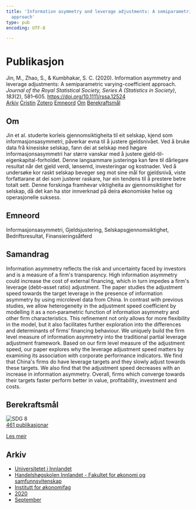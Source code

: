 ```yaml
---
title: 'Information asymmetry and leverage adjustments: A semiparametric varying-coefficient
  approach'
type: pub
encoding: UTF-8

---
```

<h1>Publikasjon</h1>
<article id="csl-bib-container-DVWQKDMH" class="csl-bib-container">
  <div class="csl-bib-body"> <div class="csl-entry">Jin, M., Zhao, S., &#38; Kumbhakar, S. C. (2020). Information asymmetry and leverage adjustments: A semiparametric varying-coefficient approach. <i>Journal of the Royal Statistical Society, Series A (Statistics in Society)</i>, <i>183</i>(2), 581–605. <a href="https://doi.org/10.1111/rssa.12524">https://doi.org/10.1111/rssa.12524</a></div> </div>
  <div class="csl-bib-buttons">
    <a href="#taxonomy-article-DVWQKDMH" alt="archive" class="csl-bib-button">Arkiv</a>
    <a href="https://app.cristin.no/results/show.jsf?id=1828842" alt="Cristin" class="csl-bib-button">Cristin</a>
    <a href="http://zotero.org/groups/5881554/items/DVWQKDMH" alt="Zotero" class="csl-bib-button">Zotero</a>
    <a href="#keywords-article-DVWQKDMH" alt="keywords" class="csl-bib-button">Emneord</a>
    <a href="#about-article-DVWQKDMH" alt="about_pub" class="csl-bib-button">Om</a>
    <a href="#sdg-article-DVWQKDMH" alt="sdg" class="csl-bib-button">Berekraftsmål</a>
  </div>
  <div id="csl-bib-meta-container-DVWQKDMH"></div>
</article>
<div id="csl-bib-meta-DVWQKDMH" class="csl-bib-meta">
  <article id="about-article-DVWQKDMH" class="about_pub-article">
    <h1>Om</h1>
    Jin et al. studerte korleis gjennomsiktigheita til eit selskap, kjend som informasjonsasymmetri, påverkar evna til å justere gjeldsnivået. Ved å bruke data frå kinesiske selskap, fann dei at selskap med høgare informasjonsasymmetri har større vanskar med å justere gjeld-til-eigenkapital-forholdet. Denne langsammare justeringa kan føre til dårlegare resultat når det gjeld verdi, lønsemd, investeringar og kostnader. Ved å undersøke kor raskt selskap beveger seg mot sine mål for gjeldsnivå, viste forfattarane at dei som justerer raskare, har ein tendens til å prestere betre totalt sett. Denne forskinga framhevar viktigheita av gjennomsiktighet for selskap, då det kan ha stor innverknad på deira økonomiske helse og operasjonelle suksess.
  </article>
  <article id="keywords-article-DVWQKDMH" class="keywords-article">
    <h1>Emneord</h1>
    Informasjonsasymmetri, Gjeldsjustering, Selskapsgjennomsiktighet, Bedriftsresultat, Finansieringsåtferd
  </article>
  <article id="abstract-article-DVWQKDMH" class="abstract-article">
    <h1>Samandrag</h1>
    Information asymmetry reflects the risk and uncertainty faced by investors and is a measure of a firm's transparency. High information asymmetry could increase the cost of external financing, which in turn impedes a firm's leverage (debt–asset ratio) adjustment. The paper studies the adjustment speed towards the target leverage in the presence of information asymmetry by using microlevel data from China. In contrast with previous studies, we allow heterogeneity in the adjustment speed coefficient by modelling it as a non‐parametric function of information asymmetry and other firm characteristics. This refinement not only allows for more flexibility in the model, but it also facilitates further exploration into the differences and determinants of firms’ financing behaviour. We uniquely build the firm level measure of information asymmetry into the traditional partial leverage adjustment framework. Based on our firm level measure of the adjustment speed, our paper explores why the leverage adjustment speed matters by examining its association with corporate performance indicators. We find that China's firms do have leverage targets and they slowly adjust towards these targets. We also find that the adjustment speed decreases with an increase in information asymmetry. Overall, firms which converge towards their targets faster perform better in value, profitability, investment and costs.
  </article>
  <article id="sdg-article-DVWQKDMH" class="sdg-article">
    <h1>Berekraftsmål</h1>
    <div class="sdg-container"><div id="sdg8" class="sdg">
        <img src="{{< params subfolder >}}images/sdg/sdg08_nn.png" class="image" alt="SDG 8">
        <div class="sdg-overlay">
          <a href="/nn/archive/?key=?sdg=8#archive" class="sdg-publication-count"><span>461</span> publikasjonar</a>
          <p><a href="https://fn.no/om-fn/fns-baerekraftsmaal/anstendig-arbeid-og-oekonomisk-vekst?lang=nno-NO" class="sdg-read-more">Les meir</a></p>
        </div>
      </div></div>
  </article>
  <article id="taxonomy-article-DVWQKDMH" class="taxonomy-article">
    <h1>Arkiv</h1>
    <ul>
      <li>
        <a href="/nn/archive/?key=3DCRN523">Universitetet i Innlandet</a>
      </li>
      <li>
        <a href="/nn/archive/?key=DU8Q9LN9">Handelshøgskolen Innlandet - Fakultet for økonomi og samfunnsvitenskap</a>
      </li>
      <li>
        <a href="/nn/archive/?key=3IQA89I8">Institutt for økonomifag</a>
      </li>
      <li>
        <a href="/nn/archive/?key=TI88EFV9">2020</a>
      </li>
      <li>
        <a href="/nn/archive/?key=ZNDBQIUJ">September</a>
      </li>
    </ul>
  </article>
</div>
